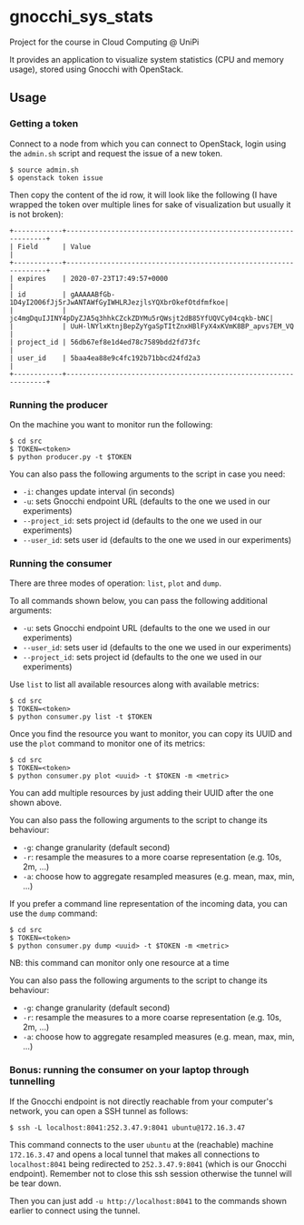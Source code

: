 # gnocchi_sys_stats
Project for the course in Cloud Computing @ UniPi

It provides an application to visualize system statistics (CPU and memory usage), 
stored using Gnocchi with OpenStack.

## Usage

### Getting a token

Connect to a node from which you can connect to OpenStack, login using the
`admin.sh` script and request the issue of a new token.

```shell
$ source admin.sh
$ openstack token issue
```

Then copy the content of the id row, it will look like the following (I have 
wrapped the token over multiple lines for sake of visualization but usually 
it is not broken):

```
+------------+-----------------------------------------------------------------+
| Field      | Value                                                           |
+------------+-----------------------------------------------------------------+
| expires    | 2020-07-23T17:49:57+0000                                        |
| id         | gAAAAABfGb-1D4yI2O06fJj5rJwANTAWfGyIWHLRJezjlsYQXbrOkefOtdfmfkoe|
|            | jc4mgDquIJINY4pDyZJA5q3hhkCZckZDYMu5rQWsjt2dB85YfUQVCy04cqkb-bNC|
|            | UuH-lNYlxKtnjBepZyYgaSpTItZnxHBlFyX4xKVmK8BP_apvs7EM_VQ         |
| project_id | 56db67ef8e1d4ed78c7589bdd2fd73fc                                |
| user_id    | 5baa4ea88e9c4fc192b71bbcd24fd2a3                                |
+------------+-----------------------------------------------------------------+
```

### Running the producer
On the machine you want to monitor run the following:

```shell
$ cd src
$ TOKEN=<token>
$ python producer.py -t $TOKEN
```

You can also pass the following arguments to the script in case you need:
 - `-i`: changes update interval (in seconds)
 - `-u`: sets Gnocchi endpoint URL (defaults to the one we used in our experiments)
 - `--project_id`: sets project id (defaults to the one we used in our experiments)
 - `--user_id`: sets user id (defaults to the one we used in our experiments)

### Running the consumer
There are three modes of operation: `list`, `plot` and `dump`.

To all commands shown below, you can pass the following additional arguments:
 - `-u`: sets Gnocchi endpoint URL (defaults to the one we used in our experiments)
 - `--user_id`: sets user id (defaults to the one we used in our experiments)
 - `--project_id`: sets project id (defaults to the one we used in our experiments)

Use `list` to list all available resources along with available metrics:

```shell
$ cd src
$ TOKEN=<token>
$ python consumer.py list -t $TOKEN
```

Once you find the resource you want to monitor, you can copy its UUID and use 
the `plot` command to monitor one of its metrics:

```shell
$ cd src
$ TOKEN=<token>
$ python consumer.py plot <uuid> -t $TOKEN -m <metric>
```

You can add multiple resources by just adding their UUID after the one shown 
above.

You can also pass the following arguments to the script to change its behaviour:
 - `-g`: change granularity (default second) 
 - `-r`: resample the measures to a more coarse representation (e.g. 10s, 2m, ...)
 - `-a`: choose how to aggregate resampled measures (e.g. mean, max, min, ...)
  
If you prefer a command line representation of the incoming data, you can use
the `dump` command:

```shell
$ cd src
$ TOKEN=<token>
$ python consumer.py dump <uuid> -t $TOKEN -m <metric>
```

NB: this command can monitor only one resource at a time

You can also pass the following arguments to the script to change its behaviour:
 - `-g`: change granularity (default second) 
 - `-r`: resample the measures to a more coarse representation (e.g. 10s, 2m, ...)
 - `-a`: choose how to aggregate resampled measures (e.g. mean, max, min, ...)

### Bonus: running the consumer on your laptop through tunnelling
If the Gnocchi endpoint is not directly reachable from your computer's network, 
you can open a SSH tunnel as follows:

```shell
$ ssh -L localhost:8041:252.3.47.9:8041 ubuntu@172.16.3.47
```

This command connects to the user `ubuntu` at the (reachable) machine `172.16.3.47`
and opens a local tunnel that makes all connections to `localhost:8041` being 
redirected to `252.3.47.9:8041` (which is our Gnocchi endpoint). Remember not 
to close this ssh session otherwise the tunnel will be tear down.

Then you can just add `-u http://localhost:8041` to the commands shown earlier
to connect using the tunnel.
